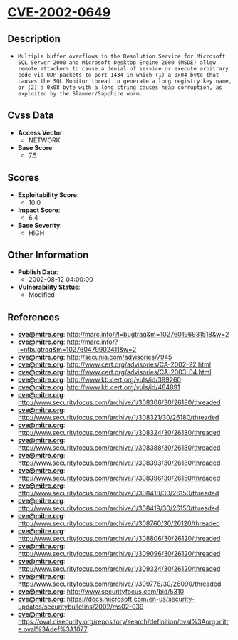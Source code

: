 
# [CVE-2002-0649](https://cve.mitre.org/cgi-bin/cvename.cgi?name=CVE-2002-0649)

## Description

- `Multiple buffer overflows in the Resolution Service for Microsoft SQL Server 2000 and Microsoft Desktop Engine 2000 (MSDE) allow remote attackers to cause a denial of service or execute arbitrary code via UDP packets to port 1434 in which (1) a 0x04 byte that causes the SQL Monitor thread to generate a long registry key name, or (2) a 0x08 byte with a long string causes heap corruption, as exploited by the Slammer/Sapphire worm.`

## Cvss Data

- **Access Vector**:
  - NETWORK
- **Base Score**:
  - 7.5

## Scores

- **Exploitability Score**:
  - 10.0
- **Impact Score**:
  - 6.4
- **Base Severity**:
  - HIGH

## Other Information

- **Publish Date**:
  - 2002-08-12 04:00:00
- **Vulnerability Status**:
  - Modified

## References

- **cve@mitre.org**: http://marc.info/?l=bugtraq&m=102760196931518&w=2
- **cve@mitre.org**: http://marc.info/?l=ntbugtraq&m=102760479902411&w=2
- **cve@mitre.org**: http://secunia.com/advisories/7945
- **cve@mitre.org**: http://www.cert.org/advisories/CA-2002-22.html
- **cve@mitre.org**: http://www.cert.org/advisories/CA-2003-04.html
- **cve@mitre.org**: http://www.kb.cert.org/vuls/id/399260
- **cve@mitre.org**: http://www.kb.cert.org/vuls/id/484891
- **cve@mitre.org**: http://www.securityfocus.com/archive/1/308306/30/26180/threaded
- **cve@mitre.org**: http://www.securityfocus.com/archive/1/308321/30/26180/threaded
- **cve@mitre.org**: http://www.securityfocus.com/archive/1/308324/30/26180/threaded
- **cve@mitre.org**: http://www.securityfocus.com/archive/1/308388/30/26180/threaded
- **cve@mitre.org**: http://www.securityfocus.com/archive/1/308393/30/26180/threaded
- **cve@mitre.org**: http://www.securityfocus.com/archive/1/308396/30/26150/threaded
- **cve@mitre.org**: http://www.securityfocus.com/archive/1/308418/30/26150/threaded
- **cve@mitre.org**: http://www.securityfocus.com/archive/1/308419/30/26150/threaded
- **cve@mitre.org**: http://www.securityfocus.com/archive/1/308760/30/26120/threaded
- **cve@mitre.org**: http://www.securityfocus.com/archive/1/308806/30/26120/threaded
- **cve@mitre.org**: http://www.securityfocus.com/archive/1/309096/30/26120/threaded
- **cve@mitre.org**: http://www.securityfocus.com/archive/1/309324/30/26120/threaded
- **cve@mitre.org**: http://www.securityfocus.com/archive/1/309776/30/26090/threaded
- **cve@mitre.org**: http://www.securityfocus.com/bid/5310
- **cve@mitre.org**: https://docs.microsoft.com/en-us/security-updates/securitybulletins/2002/ms02-039
- **cve@mitre.org**: https://oval.cisecurity.org/repository/search/definition/oval%3Aorg.mitre.oval%3Adef%3A1077
